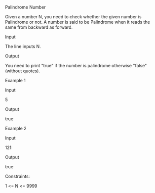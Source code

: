 Palindrome Number

Given a number N, you need to check whether the given number is Palindrome or not. A number is said to be Palindrome when it reads the same from backward as forward.

Input

The line inputs N.

Output

You need to print "true" if the number is palindrome otherwise "false" (without quotes).

Example 1

Input

5

Output

true

Example 2

Input

121

Output

true

Constraints:

1 <= N <= 9999
